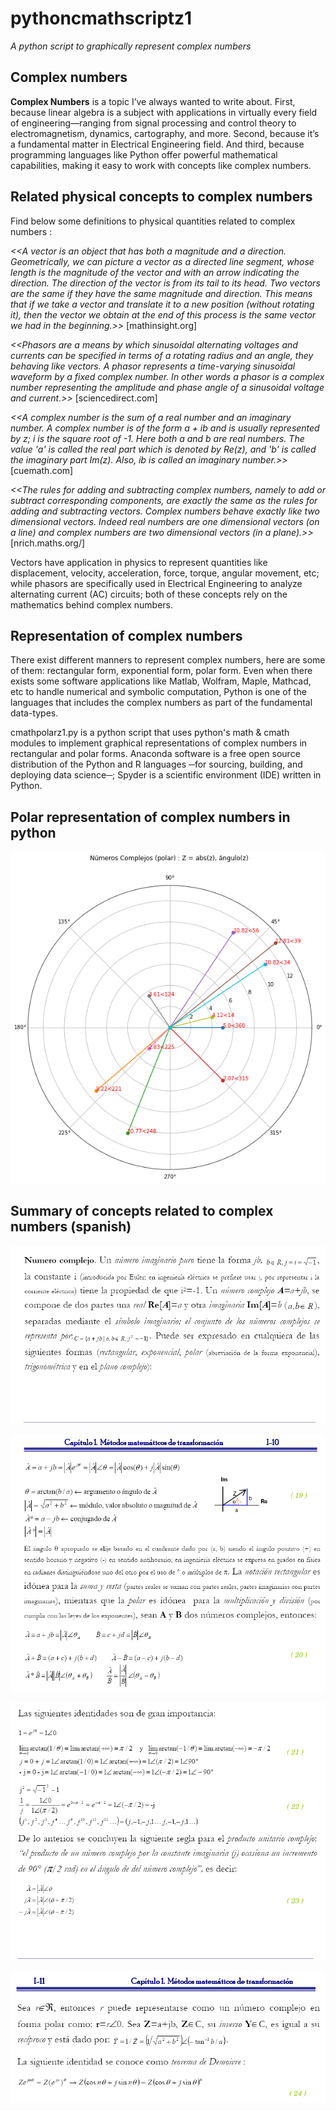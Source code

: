 # pythoncmathscriptz1
*A python script to graphically represent complex numbers*

## Complex numbers

**Complex Numbers** is a topic I’ve always wanted to write about. First, because linear algebra is a subject with applications in virtually every field of engineering—ranging from signal processing and control theory to electromagnetism, dynamics, cartography, and more. Second, because it’s a fundamental matter in Electrical Engineering field. And third, because programming languages like Python offer powerful mathematical capabilities, making it easy to work with concepts like complex numbers.

## Related physical concepts to complex numbers
Find below some definitions to physical quantities related to complex numbers :

*<<A vector is an object that has both a magnitude and a direction. Geometrically, we can picture a vector as a directed line segment, whose length is the magnitude of the vector and with an arrow indicating the direction. The direction of the vector is from its tail to its head. Two vectors are the same if they have the same magnitude and direction. This means that if we take a vector and translate it to a new position (without rotating it), then the vector we obtain at the end of this process is the same vector we had in the beginning.>>* [mathinsight.org]

*<<Phasors are a means by which sinusoidal alternating voltages and currents can be specified in terms of a rotating radius and an angle, they behaving like vectors. A phasor represents a time-varying sinusoidal waveform by a fixed complex number. In other words a phasor is a complex number representing the amplitude and phase angle of a sinusoidal voltage and current.>>* [sciencedirect.com]

*<<A complex number is the sum of a real number and an imaginary number. A complex number is of the form a + ib and is usually represented by z; i is the square root of -1. Here both a and b are real numbers. The value 'a' is called the real part which is denoted by Re(z), and 'b' is called the imaginary part Im(z). Also, ib is called an imaginary number.>>* [cuemath.com]

*<<The rules for adding and subtracting complex numbers, namely to add or subtract corresponding components, are exactly the same as the rules for adding and subtracting vectors. Complex numbers behave exactly like two dimensional vectors. Indeed real numbers are one dimensional vectors (on a line) and complex numbers are two dimensional vectors (in a plane).>>* [nrich.maths.org/]

Vectors have application in physics to represent quantities like displacement, velocity, acceleration, force, torque, angular movement, etc; while phasors are specifically used in Electrical Engineering to analyze alternating current (AC) circuits; both of these concepts rely on the mathematics behind complex numbers. 

## Representation of complex numbers

There exist different manners to represent complex numbers, here are some of them: rectangular form, exponential form, polar form. Even when there exists some software applications like Matlab, Wolfram, Maple, Mathcad, etc to handle numerical and symbolic computation, Python is one of the languages that includes the complex numbers as part of the fundamental data-types. 

cmathpolarz1.py is a python script that uses python's math & cmath modules to implement graphical representations of complex numbers in rectangular and polar forms. Anaconda software is a free open source distribution of the Python and R languages ─for sourcing, building, and deploying data science─; Spyder is a scientific environment (IDE) written in Python.


## Polar representation of complex numbers in python

![Complex numbers polar-form](images/python-zpolar.png "Polar form of complex numbers")

## Summary of concepts related to complex numbers (spanish) 

![Complex numbers concepts](images/Z-numbers-1.png "Complex numbers concepts 1")

![Complex numbers concepts](images/Z-numbers-2.png "Complex numbers concepts 2")

![Complex numbers concepts](images/Z-numbers-3.png "Complex numbers concepts 3")

![Complex numbers concepts](images/Z-numbers-4.png "Complex numbers concepts 4")

